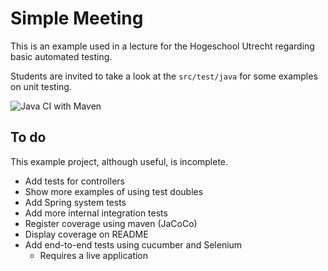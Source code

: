 # Simple Meeting
This is an example used
in a lecture for the Hogeschool
Utrecht regarding basic automated testing.

Students are invited to take a
look at the `src/test/java` for
some examples on unit testing.

![Java CI with Maven](https://github.com/arothuis-hu/simple-meeting-example/workflows/Java%20CI%20with%20Maven/badge.svg)

## To do
This example project, although useful,
is incomplete.

* Add tests for controllers
* Show more examples of using test doubles
* Add Spring system tests
* Add more internal integration tests
* Register coverage using maven (JaCoCo)
* Display coverage on README
* Add end-to-end tests using cucumber and Selenium
    * Requires a live application
